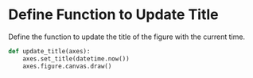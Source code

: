 # Define Function to Update Title

Define the function to update the title of the figure with the current time.

```python
def update_title(axes):
    axes.set_title(datetime.now())
    axes.figure.canvas.draw()
```
